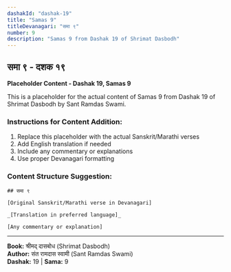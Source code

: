 ```yaml
---
dashakId: "dashak-19"
title: "Samas 9"
titleDevanagari: "समा ९"
number: 9
description: "Samas 9 from Dashak 19 of Shrimat Dasbodh"
---
```


## समा ९ - दशक १९

<!-- TODO: Add the actual Sanskrit/Marathi content here -->

**Placeholder Content - Dashak 19, Samas 9**

This is a placeholder for the actual content of Samas 9 from Dashak 19 of Shrimat Dasbodh by Sant Ramdas Swami.

### Instructions for Content Addition:
1. Replace this placeholder with the actual Sanskrit/Marathi verses
2. Add English translation if needed
3. Include any commentary or explanations
4. Use proper Devanagari formatting

### Content Structure Suggestion:
```
## समा ९

[Original Sanskrit/Marathi verse in Devanagari]

_[Translation in preferred language]_

[Any commentary or explanation]
```

---
**Book:** श्रीमद् दासबोध (Shrimat Dasbodh)  
**Author:** संत रामदास स्वामी (Sant Ramdas Swami)  
**Dashak:** 19 | **Sama:** 9
